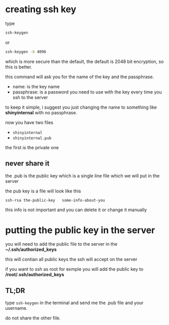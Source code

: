 # creating ssh key

type
```cmd
ssh-keygen
```

or 

```cmd
ssh-keygen -b 4096
 ```

which is more secure than the default, 
the default is 2048 bit encryption, so this is better.

this command will ask you for the name of the key and the passphrase.
- name: is the key name 
- passphrase: is a password you need to use with the key every time you ssh to the server

to keep it simple, i suggest you just changing the name to something like **shinyinternal** with no passphrase.

now you have two files
- `shinyinternal`
- `shinyinternal.pub` 

the first is the private one 
## never share it 
the .pub is the public key which is a single line file which we will put in the server 

the pub key is a file will look like this 
```
ssh-rsa the-public-key   some-info-about-you
```
this info is not important and you can delete it or change it manually
# putting the public key in the server

you will need to add the public file to the server in the **~/.ssh/authorized_keys**

this will contian all public keys the ssh will accept on the server

if you want to ssh as root for exmple 
you will add the public key to **/root/.ssh/authorized_keys**

## TL;DR
type `ssh-keygen` in the terminal and send me the .pub file and your username.

do not share the other file. 
